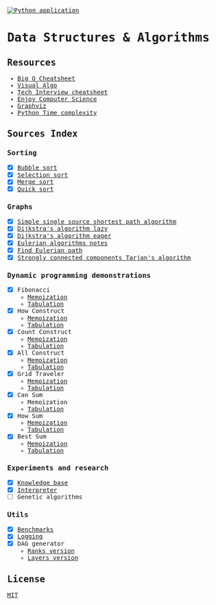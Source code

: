 <samp>

[![Python application](https://github.com/sandhaka/learning-path/actions/workflows/python-app.yml/badge.svg)](https://github.com/sandhaka/learning-path/actions/workflows/python-app.yml)
# Data Structures & Algorithms
## Resources
- [Big O Cheatsheet](https://www.bigocheatsheet.com)
- [Visual Algo](https://visualgo.net/en)
- [Tech Interview cheatsheet](https://github.com/TSiege/Tech-Interview-Cheat-Sheet)
- [Enjoy Computer Science](https://www.enjoyalgorithms.com)
- [Graphviz](https://graphviz.org)
- [Python Time complexity](https://wiki.python.org/moin/TimeComplexity)
## Sources Index
### Sorting
- [x] [Bubble sort](./sorting/bubble_sort.py)
- [x] [Selection sort](./sorting/selection_sort.py)
- [x] [Merge sort](./sorting/merge_sort.py)
- [x] [Quick sort](./sorting/quick_sort.py)
### Graphs
- [x] [Simple single source shortest path algorithm](./graphs/sssp_dag.py)
- [x] [Dijkstra's algorithm lazy](./graphs/dijkstra_lazy.py)
- [x] [Dijkstra's algorithm eager](./graphs/dijkstra_eager.py)
- [x] [Eulerian algorithms notes](./graphs/eulerian_algorithms.py)
- [x] [Find Eulerian path](./graphs/find_eulerian_path.py)
- [x] [Strongly connected components Tarjan's algorithm](./graphs/tarjans_scc.py)
### Dynamic programming demonstrations
- [x] Fibonacci
  - [Memoization](./dynamic_programming/fibonacci/fib.py)
  - [Tabulation](./dynamic_programming/fibonacci/fib_tab.py)
- [x] How Construct
  - [Memoization](./dynamic_programming/construct/how_construct.py)
  - [Tabulation](./dynamic_programming/construct/how_construct_tab.py)
- [x] Count Construct
  - [Memoization](./dynamic_programming/construct/how_construct.py)
  - [Tabulation](./dynamic_programming/construct/how_construct_tab.py)
- [x] All Construct
  - [Memoization](./dynamic_programming/construct/all_construct.py)
  - [Tabulation](./dynamic_programming/construct/all_construct_tab.py)
- [x] Grid Traveler
  - [Memoization](./dynamic_programming/grid_traveler/grid_traveler.py)
  - [Tabulation](./dynamic_programming/grid_traveler/grid_traveler_tab.py)
- [x] Can Sum
  - Memoization
  - [Tabulation](./dynamic_programming/sum/can_sum_tab.py)
- [x] How Sum 
  - [Memoization](./dynamic_programming/sum/how_sum.py)
  - [Tabulation](./dynamic_programming/sum/how_sum_tab.py)
- [x] Best Sum 
  - [Memoization](./dynamic_programming/sum/best_sum.py)
  - [Tabulation](./dynamic_programming/sum/best_sum_tab.py)
### Experiments and research
- [x] [Knowledge base](experiments_and_research/knowledge_base_test.py)
- [x] [Interpreter](experiments_and_research/language_design)
- [ ] Genetic algorithms
### Utils
- [x] [Benchmarks](./utils/benchmarks.py)
- [x] [Logging](./utils/logging.py)
- [x] DAG generator
  - [Ranks version](./utils/dag_gen.py)
  - [Layers version](./utils/dag_gen2.py)
## License
[MIT](/license)

</samp>